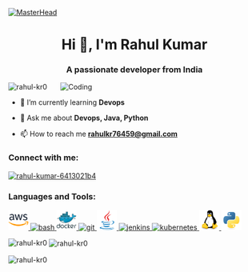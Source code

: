 
[![MasterHead](https://1.bp.blogspot.com/-7A4WynwLsMw/XbBpCXG8fHI/AAAAAAAAMt4/uOa1bpLskYgrwGbllhSu2SDj_Mig8SXJQCLcBGAsYHQ/s1600/2000_600px.gif)](https://Rahul-kr0.io)
<h1 align="center">Hi 👋, I'm Rahul Kumar</h1>
<h3 align="center">A passionate developer from India</h3>
<img align="right" alt="Coding" width="400" src="https://camo.githubusercontent.com/334414c708bb9cbda4332fe16f8675b03e142e66ec8b78364b3207dc0b7b7a33/68747470733a2f2f6861636b2e636f64696e67626c6f636b732e636f6d2f5f6e7578742f696d672f6d61696e6769662e313634363032312e676966">

<p align="left"> <img src="https://komarev.com/ghpvc/?username=rahul-kr0&label=Profile%20views&color=0e75b6&style=flat" alt="rahul-kr0" /> </p>

- 🌱 I’m currently learning **Devops**

- 💬 Ask me about **Devops, Java, Python**

- 📫 How to reach me **rahulkr76459@gmail.com**

<h3 align="left">Connect with me:</h3>
<p align="left">
<a href="https://linkedin.com/in/rahul-kumar-6413021b4" target="blank"><img align="center" src="https://raw.githubusercontent.com/rahuldkjain/github-profile-readme-generator/master/src/images/icons/Social/linked-in-alt.svg" alt="rahul-kumar-6413021b4" height="30" width="40" /></a>
</p>

<h3 align="left">Languages and Tools:</h3>
<p align="left"> <a href="https://aws.amazon.com" target="_blank" rel="noreferrer"> <img src="https://raw.githubusercontent.com/devicons/devicon/master/icons/amazonwebservices/amazonwebservices-original-wordmark.svg" alt="aws" width="40" height="40"/> </a> <a href="https://www.gnu.org/software/bash/" target="_blank" rel="noreferrer"> <img src="https://www.vectorlogo.zone/logos/gnu_bash/gnu_bash-icon.svg" alt="bash" width="40" height="40"/> </a> <a href="https://www.docker.com/" target="_blank" rel="noreferrer"> <img src="https://raw.githubusercontent.com/devicons/devicon/master/icons/docker/docker-original-wordmark.svg" alt="docker" width="40" height="40"/> </a> <a href="https://git-scm.com/" target="_blank" rel="noreferrer"> <img src="https://www.vectorlogo.zone/logos/git-scm/git-scm-icon.svg" alt="git" width="40" height="40"/> </a> <a href="https://www.java.com" target="_blank" rel="noreferrer"> <img src="https://raw.githubusercontent.com/devicons/devicon/master/icons/java/java-original.svg" alt="java" width="40" height="40"/> </a> <a href="https://www.jenkins.io" target="_blank" rel="noreferrer"> <img src="https://www.vectorlogo.zone/logos/jenkins/jenkins-icon.svg" alt="jenkins" width="40" height="40"/> </a> <a href="https://kubernetes.io" target="_blank" rel="noreferrer"> <img src="https://www.vectorlogo.zone/logos/kubernetes/kubernetes-icon.svg" alt="kubernetes" width="40" height="40"/> </a> <a href="https://www.linux.org/" target="_blank" rel="noreferrer"> <img src="https://raw.githubusercontent.com/devicons/devicon/master/icons/linux/linux-original.svg" alt="linux" width="40" height="40"/> </a> <a href="https://www.python.org" target="_blank" rel="noreferrer"> <img src="https://raw.githubusercontent.com/devicons/devicon/master/icons/python/python-original.svg" alt="python" width="40" height="40"/> </a> </p>

<p><img align="left" src="https://github-readme-stats.vercel.app/api/top-langs?username=rahul-kr0&show_icons=true&locale=en&layout=compact" alt="rahul-kr0" /></p>

<p>&nbsp;<img align="center" src="https://github-readme-stats.vercel.app/api?username=rahul-kr0&show_icons=true&locale=en" alt="rahul-kr0" /></p>

<p><img align="center" src="https://github-readme-streak-stats.herokuapp.com/?user=rahul-kr0&" alt="rahul-kr0" /></p>
